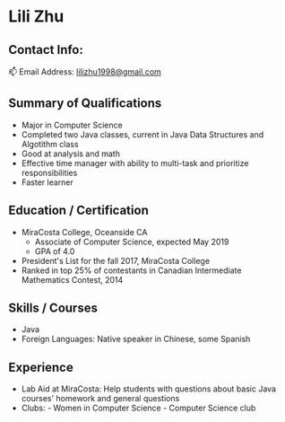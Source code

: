# Lili Zhu

## Contact Info: 
:mailbox: Email Address: lilizhu1998@gmail.com

## Summary of Qualifications
-	Major in Computer Science
-	Completed two Java classes, current in Java Data Structures and Algotithm class
-	Good at analysis and math
-	Effective time manager with ability to multi-task and prioritize responsibilities
-	Faster learner

## Education / Certification
 - MiraCosta College, Oceanside CA 
    - Associate of Computer Science, expected May 2019
    - GPA of 4.0
 - President's List for the fall 2017, MiraCosta College
 - Ranked in top 25% of contestants in Canadian Intermediate Mathematics Contest, 2014
 
 
 ## Skills / Courses
 - Java
 - Foreign Languages: Native speaker in Chinese, some Spanish

## Experience
- Lab Aid at MiraCosta: Help students with questions about basic Java courses' homework and general questions
- Clubs: - Women in Computer Science
         - Computer Science club

